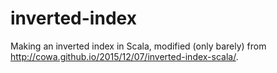 # inverted-index
Making an inverted index in Scala, modified (only barely) from http://cowa.github.io/2015/12/07/inverted-index-scala/.
